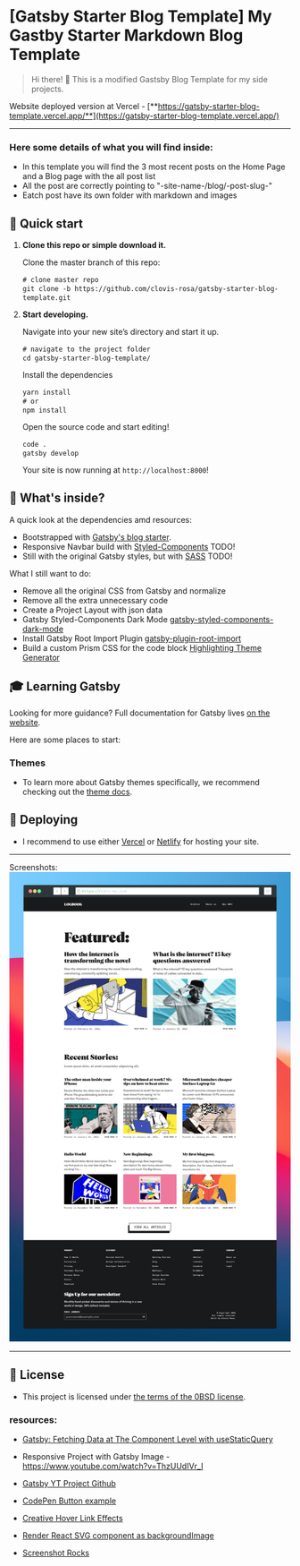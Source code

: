 # [Gatsby Starter Blog Template] My Gastby Starter Markdown Blog Template

> Hi there! 👋 This is a modified Gastsby Blog Template for my side projects.

Website deployed version at Vercel - [**https://gatsby-starter-blog-template.vercel.app/**](https://gatsby-starter-blog-template.vercel.app/)

---

### Here some details of what you will find inside:

- In this template you will find the 3 most recent posts on the Home Page and a Blog page with the all post list
- All the post are correctly pointing to "-site-name-/blog/-post-slug-"
- Eatch post have its own folder with markdown and images

## 🚀 Quick start

1.  **Clone this repo or simple download it.**

    Clone the master branch of this repo:

    ```shell
    # clone master repo
    git clone -b https://github.com/clovis-rosa/gatsby-starter-blog-template.git
    ```

2.  **Start developing.**

    Navigate into your new site’s directory and start it up.

    ```shell
    # navigate to the project folder
    cd gatsby-starter-blog-template/
    ```

    Install the dependencies

    ```shell
    yarn install
    # or
    npm install
    ```

    Open the source code and start editing!

    ```shell
    code .
    gatsby develop
    ```

    Your site is now running at `http://localhost:8000`!

## 🧐 What's inside?

A quick look at the dependencies amd resources:

- Bootstrapped with [Gatsby's blog starter](https://github.com/gatsbyjs/gatsby-starter-blog).
- Responsive Navbar build with [Styled-Components](https://www.gatsbyjs.com/plugins/gatsby-styled-components-dark-mode/) TODO!
- Still with the original Gatsby styles, but with [SASS](https://www.gatsbyjs.com/docs/how-to/styling/sass/#installing-and-configuring-sass) TODO!

What I still want to do:

- Remove all the original CSS from Gatsby and normalize
- Remove all the extra unnecessary code
- Create a Project Layout with json data
- Gatsby Styled-Components Dark Mode [gatsby-styled-components-dark-mode](https://www.gatsbyjs.com/plugins/gatsby-styled-components-dark-mode/)
- Install Gatsby Root Import Plugin [gatsby-plugin-root-import](https://www.gatsbyjs.com/plugins/gatsby-plugin-root-import/?=gatsby-plugin-root-import)
- Build a custom Prism CSS for the code block [Highlighting Theme Generator](http://k88hudson.github.io/syntax-highlighting-theme-generator/www/)

## 🎓 Learning Gatsby

Looking for more guidance? Full documentation for Gatsby lives [on the website](https://www.gatsbyjs.com/).

Here are some places to start:

### Themes

- To learn more about Gatsby themes specifically, we recommend checking out the [theme docs](https://www.gatsbyjs.com/docs/themes/).

## 💫 Deploying

- I recommend to use either [Vercel](https://vercel.com/) or [Netlify](https://netlify.com) for hosting your site.

---

Screenshots:
![Gatsby Blog](screenshot-rocks.png "home page")

---

## 📖 License

- This project is licensed under [the terms of the 0BSD license](LICENSE).

### resources:

- [Gatsby: Fetching Data at The Component Level with useStaticQuery](https://blog.bitsrc.io/gatsby-fetching-data-at-the-component-level-with-usestaticquery-397e35e648e)
- Responsive Project with Gatsby Image - https://www.youtube.com/watch?v=ThzUUdIVr_I
- [Gatsby YT Project Github](https://github.com/briancodex/gatsby-website-v1)
- [CodePen Button example](https://codepen.io/kathykato/pen/gOOjgmP)
- [Creative Hover Link Effects](https://tympanus.net/Development/CreativeLinkEffects/)

- [Render React SVG component as backgroundImage](https://stackoverflow.com/questions/57789530/render-react-svg-component-as-backgroundimage)
- [Screenshot Rocks](https://screenshot.rocks/app)
